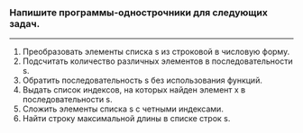 ### Напишите программы-однострочники для следующих задач.

___

1. Преобразовать элементы списка s из строковой в числовую форму.
2. Подсчитать количество различных элементов в последовательности s.
3. Обратить последовательность s без использования функций.
4. Выдать список индексов, на которых найден элемент x в последовательности s.
5. Сложить элементы списка s с четными индексами.
6. Найти строку максимальной длины в списке строк s.
